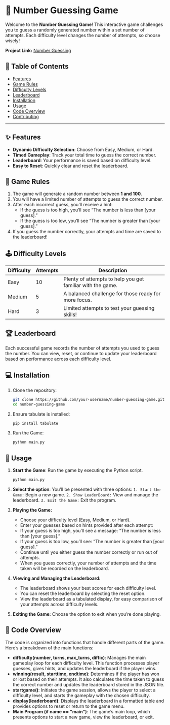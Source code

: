 # 🎲 Number Guessing Game

Welcome to the **Number Guessing Game**! This interactive game challenges you to guess a randomly generated number within a set number of attempts. Each difficulty level changes the number of attempts, so choose wisely!

**Project Link:** [Number Guessing](https://roadmap.sh/projects/number-guessing-game)

## 📜 Table of Contents
- [Features](#-features)
- [Game Rules](#-game-rules)
- [Difficulty Levels](#-difficulty-levels)
- [Leaderboard](#-leaderboard)
- [Installation](#-installation)
- [Usage](#-usage)
- [Code Overview](#-code-overview)
- [Contributing](#-contributing)

---

## ✨ Features
- **Dynamic Difficulty Selection**: Choose from Easy, Medium, or Hard.
- **Timed Gameplay**: Track your total time to guess the correct number.
- **Leaderboard**: Your performance is saved based on difficulty level.
- **Easy to Reset**: Quickly clear and reset the leaderboard.

## 🎯 Game Rules
1. The game will generate a random number between **1 and 100**.
2. You will have a limited number of attempts to guess the correct number.
3. After each incorrect guess, you'll receive a hint:
   - If the guess is too high, you’ll see “The number is less than [your guess].”
   - If the guess is too low, you’ll see “The number is greater than [your guess].”
4. If you guess the number correctly, your attempts and time are saved to the leaderboard!

## 🕹 Difficulty Levels
| Difficulty | Attempts | Description                                          |
|------------|----------|------------------------------------------------------|
| Easy       | 10       | Plenty of attempts to help you get familiar with the game. |
| Medium     | 5        | A balanced challenge for those ready for more focus. |
| Hard       | 3        | Limited attempts to test your guessing skills!       |

## 🏆 Leaderboard
Each successful game records the number of attempts you used to guess the number. You can view, reset, or continue to update your leaderboard based on performance across each difficulty level.


## 💻 Installation
1. Clone the repository:
   ```bash
   git clone https://github.com/your-username/number-guessing-game.git
   cd number-guessing-game

2. Ensure tabulate is installed:
   ```bash
   pip install tabulate

3. Run the Game:
   ```bash
   python main.py

## 🚀 Usage
1. **Start the Game**: Run the game by executing the Python script.
   ```bash
   python main.py

2. **Select the option**:  You’ll be presented with three options:
   `1. Start the Game:` Begin a new game.
   `2. Show LeaderBoard:` View and manage the leaderboard.
   `3. Exit the Game:` Exit the program.

3. **Playing the Game:**
   - Choose your difficulty level (Easy, Medium, or Hard).
   - Enter your guesses based on hints provided after each attempt:
   - If your guess is too high, you’ll see a message: “The number is less than [your guess].”
   - If your guess is too low, you’ll see: “The number is greater than [your guess].”
   - Continue until you either guess the number correctly or run out of attempts.
   - When you guess correctly, your number of attempts and the time taken will be recorded on the leaderboard.   

4. **Viewing and Managing the Leaderboard:**
    - The leaderboard shows your best scores for each difficulty level.
    - You can reset the leaderboard by selecting the reset option.
    - View the leaderboard as a tabulated display, for easy comparison of your attempts across difficulty levels.

5. **Exiting the Game:**  Choose the option to exit when you’re done playing.

## 🧩 Code Overview
The code is organized into functions that handle different parts of the game. Here’s a breakdown of the main functions:

- **difficulty(number, turns, max_turns, diffic)**: Manages the main gameplay loop for each difficulty level. This function processes player guesses, gives hints, and updates the leaderboard if the player wins.
- **winning(result, starttime, endtime)**: Determines if the player has won or lost based on their attempts. It also calculates the time taken to guess the correct number and updates the leaderboard stored in the JSON file.
- **startgame()**: Initiates the game session, allows the player to select a difficulty level, and starts the gameplay with the chosen difficulty.
- **display(leaderboard)**: Displays the leaderboard in a formatted table and provides options to reset or return to the game menu.
- **Main Program (if __name__ == "__main__")**: The game’s main loop, which presents options to start a new game, view the leaderboard, or exit.


